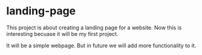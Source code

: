 # landing-page
This project is about creating a landing page for a website. Now this is interesting becuase it will be my first project.

It will be a simple webpage. But in future we will add more functionality to it.
